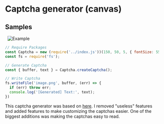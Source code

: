 # Captcha generator (canvas)

## Samples
  ![Example](https://cdn.discordapp.com/attachments/525909915915649034/541358189916979221/captcha.png)

```js
// Require Packages
const Captcha = new (require('../index.js'))(150, 50, 5, { fontSize: 55 }); // Define Captcha Template
const fs = require('fs');

// Generate Captcha
const { buffer, text } = Captcha.createCaptcha();

// Write Captcha
fs.writeFile('image.png', buffer, (err) => {
  if (err) throw err;
  console.log('[Generated] Text:', text);
})
```

This captcha generator was based on [here](https://github.com/Claude-Ray/canvas-captcha). I removed "useless" features and added features to make customizing the captchas easier. One of the biggest additions was making the captchas easy to read.
